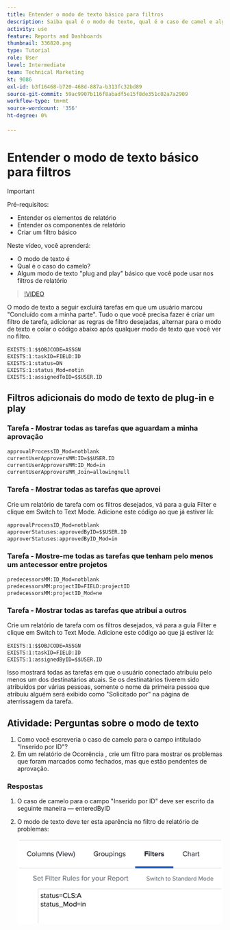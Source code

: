 ```yaml
---
title: Entender o modo de texto básico para filtros
description: Saiba qual é o modo de texto, qual é o caso de camel e algum modo de texto "plug and play" básico que você pode usar nos filtros de relatório em [!DNL  Workfront].
activity: use
feature: Reports and Dashboards
thumbnail: 336820.png
type: Tutorial
role: User
level: Intermediate
team: Technical Marketing
kt: 9086
exl-id: b3f16468-b720-468d-887a-b313fc32bd89
source-git-commit: 59ac9907b116f8abadf5e15f8de351c02a7a2909
workflow-type: tm+mt
source-wordcount: '356'
ht-degree: 0%

---
```


# Entender o modo de texto básico para filtros

>[!IMPORTANT]
>
>Pré-requisitos:
>
>* Entender os elementos de relatório
>* Entender os componentes de relatório
>* Criar um filtro básico


Neste vídeo, você aprenderá:

* O modo de texto é
* Qual é o caso do camelo?
* Algum modo de texto &quot;plug and play&quot; básico que você pode usar nos filtros de relatório

>[!VIDEO](https://video.tv.adobe.com/v/336820/?quality=12)

O modo de texto a seguir excluirá tarefas em que um usuário marcou &quot;Concluído com a minha parte&quot;. Tudo o que você precisa fazer é criar um filtro de tarefa, adicionar as regras de filtro desejadas, alternar para o modo de texto e colar o código abaixo após qualquer modo de texto que você ver no filtro.

```
EXISTS:1:$$OBJCODE=ASSGN  
EXISTS:1:taskID=FIELD:ID  
EXISTS:1:status=DN  
EXISTS:1:status_Mod=notin  
EXISTS:1:assignedToID=$$USER.ID 
```

## Filtros adicionais do modo de texto de plug-in e play

### Tarefa - Mostrar todas as tarefas que aguardam a minha aprovação

```
approvalProcessID_Mod=notblank
currentUserApproversMM:ID=$$USER.ID
currentUserApproversMM:ID_Mod=in
currentUserApproversMM_Join=allowingnull
```

### Tarefa - Mostrar todas as tarefas que aprovei

Crie um relatório de tarefa com os filtros desejados, vá para a guia Filter e clique em Switch to Text Mode. Adicione este código ao que já estiver lá:

```
approvalProcessID_Mod=notblank
approverStatuses:approvedByID=$$USER.ID
approverStatuses:approvedByID_Mod=in
```

### Tarefa - Mostre-me todas as tarefas que tenham pelo menos um antecessor entre projetos

```
predecessorsMM:ID_Mod=notblank
predecessorsMM:projectID=FIELD:projectID
predecessorsMM:projectID_Mod=ne
```

### Tarefa - Mostrar todas as tarefas que atribuí a outros

Crie um relatório de tarefa com os filtros desejados, vá para a guia Filter e clique em Switch to Text Mode. Adicione este código ao que já estiver lá:

```
EXISTS:1:$$OBJCODE=ASSGN
EXISTS:1:taskID=FIELD:ID
EXISTS:1:assignedByID=$$USER.ID
```

Isso mostrará todas as tarefas em que o usuário conectado atribuiu pelo menos um dos destinatários atuais. Se os destinatários tiverem sido atribuídos por várias pessoas, somente o nome da primeira pessoa que atribuiu alguém será exibido como &quot;Solicitado por&quot; na página de aterrissagem da tarefa.

## Atividade: Perguntas sobre o modo de texto

1. Como você escreveria o caso de camelo para o campo intitulado &quot;Inserido por ID&quot;?
1. Em um relatório de Ocorrência , crie um filtro para mostrar os problemas que foram marcados como fechados, mas que estão pendentes de aprovação.

### Respostas

1. O caso de camelo para o campo &quot;Inserido por ID&quot; deve ser escrito da seguinte maneira — enteredByID
1. O modo de texto deve ter esta aparência no filtro de relatório de problemas:

   ![Uma imagem da tela para criar um novo filtro no modo de texto](assets/btm-answer.png)
